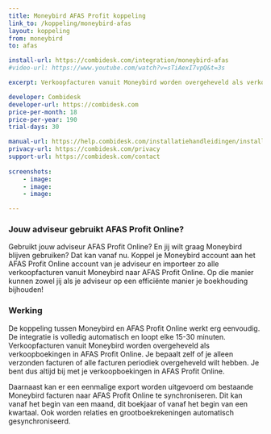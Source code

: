 ```yaml
---
title: Moneybird AFAS Profit koppeling
link_to: /koppeling/moneybird-afas
layout: koppeling
from: moneybird
to: afas

install-url: https://combidesk.com/integration/moneybird-afas
#video-url: https://www.youtube.com/watch?v=sTiAexI7vpQ&t=3s

excerpt: Verkoopfacturen vanuit Moneybird worden overgeheveld als verkoopboekingen in AFAS Profit 

developer: Combidesk  
developer-url: https://combidesk.com
price-per-month: 18
price-per-year: 190
trial-days: 30

manual-url: https://help.combidesk.com/installatiehandleidingen/installatiehandleiding-moneybird-afas-koppeling
privacy-url: https://combidesk.com/privacy
support-url: https://combidesk.com/contact
      
screenshots:
    - image: 
    - image: 
    - image: 

---
```


### Jouw adviseur gebruikt AFAS Profit Online?
Gebruikt jouw adviseur AFAS Profit Online? En jij wilt graag Moneybird blijven gebruiken? Dat kan vanaf nu. Koppel je Moneybird account aan het AFAS Profit Online account van je adviseur en importeer zo alle verkoopfacturen vanuit Moneybird naar AFAS Profit Online. Op die manier kunnen zowel jij als je adviseur op een efficiënte manier je boekhouding bijhouden!

### Werking
De koppeling tussen Moneybird en AFAS Profit Online werkt erg eenvoudig. De integratie is volledig automatisch en loopt elke 15-30 minuten. Verkoopfacturen vanuit Moneybird worden overgeheveld als verkoopboekingen in AFAS Profit Online. Je bepaalt zelf of je alleen verzonden facturen of alle facturen periodiek overgeheveld wilt hebben. Je bent dus altijd bij met je verkoopboekingen in AFAS Profit Online. 

Daarnaast kan er een eenmalige export worden uitgevoerd om bestaande Moneybird facturen naar AFAS Profit Online te synchroniseren. Dit kan vanaf het begin van een maand, dit boekjaar of vanaf het begin van een kwartaal. Ook worden relaties en grootboekrekeningen automatisch gesynchroniseerd.